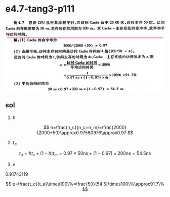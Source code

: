 
# e4.7-tang3-p111

![](e4.7-tang3-p111.png)

## sol

1) $h$

$$
h=\frac{n_c}{n_c+n_m}=\frac{2000}{2000+50}\approx0.97560976\approx0.97
$$

2) $t_a$

$$
t_a=ht_c+(1-h)t_m=0.97\times50\text{ns}+(1-0.97)\times200\text{ns}=54.5\text{ns}
$$

3) e

0.91743119

$$
e=\frac{t_c}{t_a}\times100\%=\frac{50}{54.5}\times100\%\approx91.7\%
$$